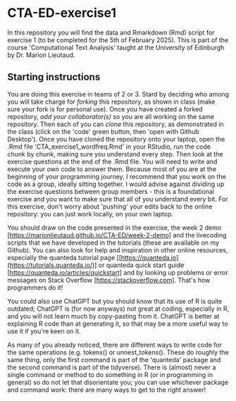 # CTA-ED-exercise1
In this repository you will find the data and Rmarkdown (Rmd) script for exercise 1 (to be completed for the 5th of February 2025). This is part of the course 'Computational Text Analysis' taught at the University of Edinburgh by Dr. Marion Lieutaud.

## Starting instructions
You are doing this exercise in teams of 2 or 3. Stard by deciding who among you will take charge for _forking_ this repository, as shown in class (make sure your fork is for personal use). Once you have created a forked repository, _add your collaborator(s)_ so you are all working on the same repository. Then each of you can _clone_ this repository, as demonstrated in the class (click on the 'code' green button, then 'open with Github Desktop'). Once you have cloned the repository onto your laptop, open the .Rmd file 'CTA_exercise1_wordfreq.Rmd' in your RStudio, run the code chunk by chunk, making sure you understand every step. Then look at the exercise questions at the end of the .Rmd file. You will need to write and execute your own code to answer them. Because most of you are at the beginning of your programming journey, I recommend that you work on the code as a group, ideally sitting together. I would advise against dividing up the exercise questions between group members - this is a foundational exercise and you want to make sure that all of you understand every bit. 
For this exercise, don't worry about 'pushing' your edits back to the online repository: you can just work locally, on your own laptop.

You should draw on the code presented in the exercise, the week 2 demo [https://marionlieutaud.github.io/CTA-ED/week-2-demo] and the livecoding scripts that we have developed in the tutorials (these are available on my Github). You can also look for help and inspiration in other online resources, especially the quanteda tutorial page [[https://quanteda.io](https://tutorials.quanteda.io/)] or quanteda quick start guide [https://quanteda.io/articles/quickstart] and by looking up problems or error messages on Stack Overflow [https://stackoverflow.com]. That's how programmers do it! 

You could also use ChatGPT but you should know that its use of R is quite outdated; ChatGPT is (for now anyways) not great at coding, especially in R, and you will not learn much by copy-pasting from it. ChatGPT is better at explaining R code than at generating it, so that may be a more useful way to use it if you're keen on it.

As many of you already noticed, there are different ways to write code for the same operations (e.g. tokens() or unnest_tokens(). These do roughly the same thing, only the first command is part of the 'quanteda' package and the second command is part of the tidyverse). There is (almost) never a single command or method to do something in R (or in programming in general) so do not let that disorientate you; you can use whichever package and command work: there are many ways to get to the right answer!
